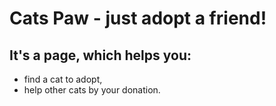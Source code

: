 # Cats Paw - just adopt a friend!

##

## It's a page, which helps you:

* find a cat to adopt,
* help other cats by your donation.
